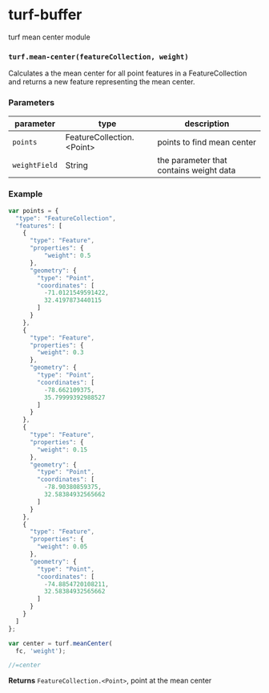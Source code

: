 # turf-buffer



turf mean center module


### `turf.mean-center(featureCollection, weight)`

Calculates a the mean center for all point features in a FeatureCollection and returns a new feature representing the mean center.


### Parameters

| parameter          | type                          | description                                           |
| ------------------ | ------------------------------| ----------------------------------------------------- |
| `points`           | FeatureCollection\.\<Point\>  | points to find mean center                            |
| `weightField`      | String                        | the parameter that contains weight data               |

### Example

```js
var points = {
  "type": "FeatureCollection",
  "features": [
    {
      "type": "Feature",
      "properties": {
          "weight": 0.5
      },
      "geometry": {
        "type": "Point",
        "coordinates": [
          -71.0121549591422,
          32.4197873440115
        ]
      }
    },
    {
      "type": "Feature",
      "properties": {
        "weight": 0.3
      },
      "geometry": {
        "type": "Point",
        "coordinates": [
          -78.662109375,
          35.79999392988527
        ]
      }
    },
    {
      "type": "Feature",
      "properties": {
        "weight": 0.15
      },
      "geometry": {
        "type": "Point",
        "coordinates": [
          -78.90380859375,
          32.58384932565662
        ]
      }
    },
    {
      "type": "Feature",
      "properties": {
        "weight": 0.05
      },
      "geometry": {
        "type": "Point",
        "coordinates": [
          -74.8854720108211,
          32.58384932565662
        ]
      }
    }
  ]
};

var center = turf.meanCenter(
  fc, 'weight');

//=center
```

**Returns** `FeatureCollection.<Point>`, point at the mean center

